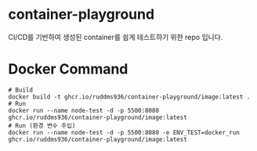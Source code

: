 # container-playground 

CI/CD를 기반하여 생성된 container를 쉽게 테스트하기 위한 repo 입니다.

# Docker Command

```
# Build
docker build -t ghcr.io/ruddms936/container-playground/image:latest .
# Run
docker run --name node-test -d -p 5500:8080 ghcr.io/ruddms936/container-playground/image:latest
# Run (환경 변수 주입)
docker run --name node-test -d -p 5500:8080 -e ENV_TEST=docker_run ghcr.io/ruddms936/container-playground/image:latest
```
